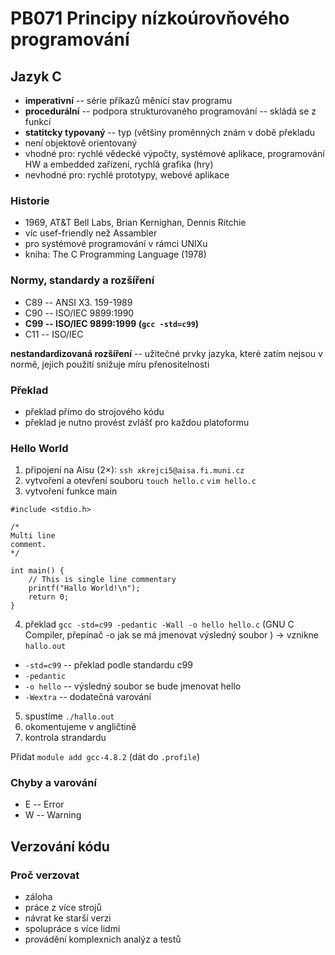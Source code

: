 # PB071 Principy nízkoúrovňového programování

## Jazyk C

* **imperativní** -- série příkazů měnící stav programu
* **procedurální** -- podpora strukturovaného programování -- skládá se z funkcí
* **statitcky typovaný** -- typ (většiny proměnných znám v době překladu
* není objektově orientovaný
* vhodné pro: rychlé vědecké výpočty, systémové aplikace, programování HW a embedded zařízení, rychlá grafika (hry)
* nevhodné pro: rychlé prototypy, webové aplikace

### Historie

* 1969, AT&T Bell Labs, Brian Kernighan, Dennis Ritchie
* víc usef-friendly než Assambler
* pro systémové programování v rámci UNIXu
* kniha: The C Programming Language (1978)

### Normy, standardy a rozšíření
* C89 -- ANSI X3. 159-1989
* C90 -- ISO/IEC 9899:1990
* **C99 -- ISO/IEC 9899:1999 (`gcc -std=c99`)**
* C11 -- ISO/IEC

**nestandardizovaná rozšíření** -- užitečné prvky jazyka, které zatím nejsou v normě, jejich použití snižuje míru přenositelnosti

### Překlad
* překlad přímo do strojového kódu
* překlad je nutno provést zvlášť pro každou platoformu

### Hello World
1. připojení na Aisu (2×): `ssh xkrejci5@aisa.fi.muni.cz`
2. vytvoření a otevření souboru `touch hello.c` `vim hello.c`
3. vytvoření funkce main

```
#include <stdio.h>

/*
Multi line
comment.
*/

int main() {
    // This is single line commentary
    printf("Hallo World!\n");
    return 0;
}

```
4. překlad `gcc -std=c99 -pedantic -Wall -o hello hello.c` (GNU C Compiler, přepínač -o jak se má jmenovat výsledný soubor ) -> vznikne `hallo.out`
* `-std=c99` -- překlad podle standardu c99
* `-pedantic`
* `-o hello` -- výsledný soubor se bude jmenovat hello
* `-Wextra` -- dodatečná varování
5. spustíme `./hallo.out`
6. okomentujeme v angličtině
7. kontrola strandardu

Přidat `module add gcc-4.8.2` (dát do `.profile`)

### Chyby a varování
* E -- Error
* W -- Warning

## Verzování kódu

### Proč verzovat
* záloha
* práce z více strojů
* návrat ke starší verzi
* spolupráce s více lidmi
* provádění komplexních analýz a testů
